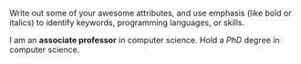 Write out some of your awesome attributes, and use emphasis (like bold or italics) to identify keywords, programming languages, or skills. 

I am an **associate professor** in computer science. Hold a *PhD* degree in computer science. 
